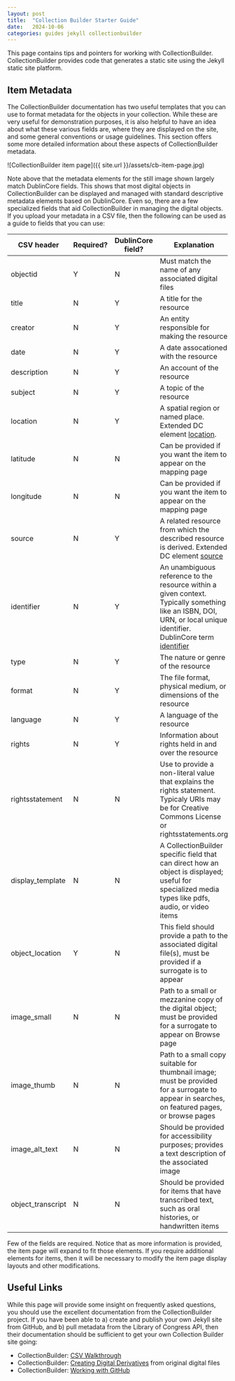 ```yaml
---
layout: post
title:  "Collection Builder Starter Guide"
date:   2024-10-06
categories: guides jekyll collectionbuilder
---
```


This page contains tips and pointers for working with CollectionBuilder.
CollectionBuilder provides code that generates a static site using the
Jekyll static site platform.

## Item Metadata

The CollectionBuilder documentation has two useful templates that you can
use to format metadata for the objects in your collection. While these are
very useful for demonstration purposes, it is also helpful to have an
idea about what these various fields are, where they are displayed on the site,
and some general conventions or usage guidelines.
This section offers some more detailed information about these aspects of CollectionBuilder metadata.

![CollectionBuilder item page]({{ site.url }}/assets/cb-item-page.jpg)

Note above that the metadata elements for the still image shown largely match
DublinCore fields. This shows that most digital objects in CollectionBuilder can be displayed and managed with standard descriptive metadata elements based on DublinCore.
Even so, there are a few specialized fields that aid CollectionBuilder in managing the digital objects. If you upload your metadata in a CSV file, then the following can be used as a guide to fields that you can use:

| CSV header | Required? | DublinCore field? | Explanation |
| ------     | ------    | ------            | ------ |
| objectid   | Y         | N                 | Must match the name of any associated digital files |
| title      | N         | Y                 | A title for the resource |
| creator    | N         | Y                 | An entity responsible for making the resource |
| date       | N         | Y                 | A date assocationed with the resource |
| description | N        | Y                 | An account of the resource |
| subject     | N        | Y                 | 	A topic of the resource |
| location | N | Y | A spatial region or named place. Extended DC element [location](https://www.dublincore.org/specifications/dublin-core/dcmi-terms/terms/Location/). |
| latitude | N | N | Can be provided if you want the item to appear on the mapping page |
| longitude | N | N | Can be provided if you want the item to appear on the mapping page |
| source | N | Y | A related resource from which the described resource is derived. Extended DC element [source](https://www.dublincore.org/specifications/dublin-core/dcmi-terms/terms/source/) |
| identifier | N | Y | An unambiguous reference to the resource within a given context. Typically something like an ISBN, DOI, URN, or local unique identifier. DublinCore term [identifier](https://www.dublincore.org/specifications/dublin-core/dcmi-terms/terms/identifier/) |
| type       | N | Y | The nature or genre of the resource |
| format     | N | Y | The file format, physical medium, or dimensions of the resource |
| language   | N | Y | A language of the resource |
| rights     | N | Y | Information about rights held in and over the resource |
| rightsstatement | N | N | Use to provide a non-literal value that explains the rights statement. Typicaly URIs may be for Creative Commons License or rightsstatements.org |
| display_template | N | N | A CollectionBuilder specific field that can direct how an object is displayed; useful for specialized media types like pdfs, audio, or video items |
| object_location | Y | N | This field should provide a path to the associated digital file(s), must be provided if a surrogate is to appear |
| image_small | N | N | Path to a small or mezzanine copy of the digital object; must be provided for a surrogate to appear on Browse page |
| image_thumb | N | N | Path to a small copy suitable for thumbnail image; must be provided for a surrogate to appear in searches, on featured pages, or browse pages |
| image_alt_text | N | N | Should be provided for accessibility purposes; provides a text description of the associated image |
| object_transcript | N | N | Should be provided for items that have transcribed text, such as oral histories, or handwritten items |

Few of the fields are required. Notice that as more information is provided, the item page will expand to fit those elements. If you require additional elements for items, then it will be necessary to modify the item page display layouts and other modifications.

## Useful Links

While this page will provide some insight on frequently asked questions,
you should use the excellent documentation from the CollectionBuilder
project. If you have been able to
a) create and publish your own Jekyll site from GitHub, and
b) pull metadata from the Library of Congress API,
then their documentation should be sufficient to get your own
Collection Builder site going:

* CollectionBuilder: [CSV Walkthrough](https://collectionbuilder.github.io/cb-docs/docs/walkthroughs/csv-walkthrough/)
* CollectionBuilder: [Creating Digital Derivatives](https://collectionbuilder.github.io/cb-docs/docs/walkthroughs/derivatives-walkthrough/) from original digital files
* CollectionBuilder: [Working with GitHub](https://collectionbuilder.github.io/cb-docs/docs/walkthroughs/gh-walkthrough/)
